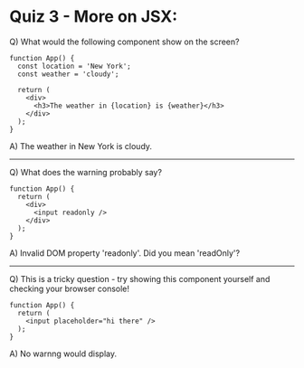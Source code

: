 # Quiz 3 - More on JSX:

Q) What would the following component show on the screen?

```
function App() {
  const location = 'New York';
  const weather = 'cloudy';

  return (
    <div>
      <h3>The weather in {location} is {weather}</h3>
    </div>
  );
}
```

A) The weather in New York is cloudy.

---

Q) What does the warning probably say?

```
function App() {
  return (
    <div>
      <input readonly />
    </div>
  );
}
```

A) Invalid DOM property 'readonly'. Did you mean 'readOnly'?

---

Q) This is a tricky question - try showing this component yourself and checking your browser console!

```
function App() {
  return (
    <input placeholder="hi there" />
  );
}
```

A) No warnng would display.
